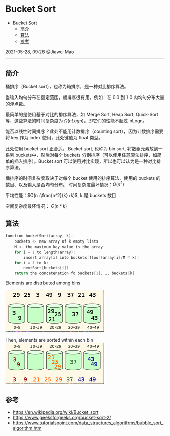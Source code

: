 # Bucket Sort

- [Bucket Sort](#bucket-sort)
  - [简介](#简介)
  - [算法](#算法)
  - [参考](#参考)

2021-05-28, 09:26
@Jiawei Mao
***

## 简介

桶排序（Bucket sort），也称为箱排序，是一种对比排序算法。

当输入均匀分布在指定范围，桶排序很有用。例如：在 0.0 到 1.0 内均匀分布大量的浮点数。

最简单的是使用基于对比的排序算法，如 Merge Sort, Heap Sort, Quick-Sort 等，这些算法的时间复杂度为 $Ω(n Log n)$，即它们的性能不超过 nLogn。

能否以线性时间排序？此处不能用计数排序（counting sort），因为计数排序需要将 key 作为 index 使用，此处键值为 float 类型。

此处使用 bucket sort 正合适。
Bucket sort, 也称为 bin sort, 将数组元素放到一系列 buckets中，然后对每个 buckets 分别排序（可以使用任意算法排序，如简单的插入排序）。Bucket sort 可以使用对比实现，所以也可以认为是一种对比排序算法。

桶排序的时间复杂度取决于对每个 bucket 使用的排序算法、使用的 buckets 的数目、以及输入是否均匀分布。
时间复杂度最坏情况：$O(n^2)$

平均性能：$O(n+\frac{n^2}{k}+k)$, k 是 buckets 数目

空间复杂度最坏情况： $O(n*k)$

## 算法

```c
function bucketSort(array, k):
    buckets <- new array of k empty lists
    M <- the maximum key value in the array
    for i = 1 to length(array):
        insert array[i] into buckets[floor(array[i]/M * k)]
    for i = 1 to k:
        nextSort(buckets[i])
    return the concatenation fo buckets[1], …, buckets[k]
```

Elements are distrbuted among bins

![](images/2019-06-08-21-47-06.png)

Then, elements are sorted within each bin
![](images/2019-06-08-21-47-26.png)

## 参考

- <https://en.wikipedia.org/wiki/Bucket_sort>
- <https://www.geeksforgeeks.org/bucket-sort-2/>
- https://www.tutorialspoint.com/data_structures_algorithms/bubble_sort_algorithm.htm

